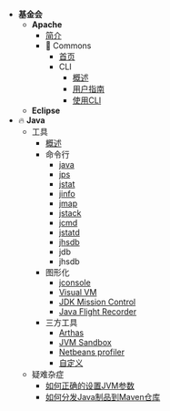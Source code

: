 <!-- docs/_sidebar.md -->

* **基金会**
  * **Apache**
    * [简介](apache/apache.md)
    * 🧰 Commons
      * [首页](apache/commons.md)
      * CLI
        * [概述](apache/cli/overview.md)
        * [用户指南](apache/cli/getting-started.md)
        * [使用CLI](apache/cli/using-cli.md)
  * **Eclipse**
* 🔥 **Java**
  * 工具
    * [概述](java/tools/overview.md)
    * 命令行
      * [java](java/tools/cli/java.md)
      * [jps](java/tools/cli/jps.md)
      * [jstat](java/tools/cli/jstat.md)
      * [jinfo](java/tools/cli/jinfo.md)
      * [jmap](java/tools/cli/jmap.md)
      * [jstack](java/tools/cli/jstack.md)
      * [jcmd](java/tools/cli/jcmd.md)
      * [jstatd](java/tools/cli/jstatd.md)
      * [jhsdb](java/tools/cli/jhsdb.md)
      * jdb
      * jhsdb
    * 图形化
      * [jconsole](java/tools/gui/jconsole.md)
      * [Visual VM](java/tools/gui/visual-vm.md)
      * [JDK Mission Control](java/tools/gui/jmc.md)
      * [Java Flight Recorder](java/tools/gui/jfr.md)
    * 三方工具
      * [Arthas](java/tools/third/arthas.md)
      * [JVM Sandbox](java/tools/third/jvm-sandbox.md)
      * [Netbeans profiler](java/tools/third/netbeans-profiler.md)
      * [自定义](java/tools/third/custom.md)
  * 疑难杂症
    * [如何正确的设置JVM参数](java/troubleshoot/jvm-options-setting.md)
    * [如何分发Java制品到Maven仓库](java/troubleshoot/maven-distribution-artifact.md)

